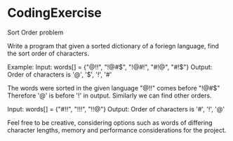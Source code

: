 # CodingExercise
Sort Order problem


Write a program that given a sorted dictionary of a foriegn language, find the sort order of characters. 

Example:
Input:  words[] = {"@!!", "!@#$", "!@#!", "#!@", "#!$"}
Output: Order of characters is '@', '$', '!', '#'

The words were sorted in the given language 
"@!!" comes before "!@#$"
Therefore '@' is before '!' in output.
Similarly we can find other orders.

Input:  words[] = {"#!!", "!!!", "!!@"}
Output: Order of characters is '#', '!', '@'

Feel free to be creative, considering options such as words of differing character lengths, memory and performance considerations for the project.      

